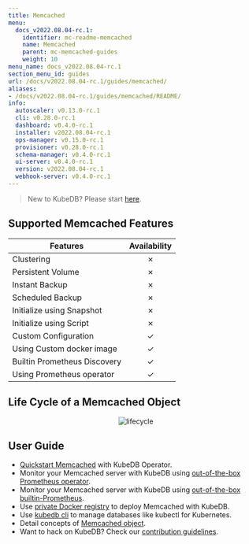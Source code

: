 ```yaml
---
title: Memcached
menu:
  docs_v2022.08.04-rc.1:
    identifier: mc-readme-memcached
    name: Memcached
    parent: mc-memcached-guides
    weight: 10
menu_name: docs_v2022.08.04-rc.1
section_menu_id: guides
url: /docs/v2022.08.04-rc.1/guides/memcached/
aliases:
- /docs/v2022.08.04-rc.1/guides/memcached/README/
info:
  autoscaler: v0.13.0-rc.1
  cli: v0.28.0-rc.1
  dashboard: v0.4.0-rc.1
  installer: v2022.08.04-rc.1
  ops-manager: v0.15.0-rc.1
  provisioner: v0.28.0-rc.1
  schema-manager: v0.4.0-rc.1
  ui-server: v0.4.0-rc.1
  version: v2022.08.04-rc.1
  webhook-server: v0.4.0-rc.1
---
```


> New to KubeDB? Please start [here](/docs/v2022.08.04-rc.1/README).

## Supported Memcached Features

| Features                     | Availability |
| ---------------------------- | :----------: |
| Clustering                   |   &#10007;   |
| Persistent Volume            |   &#10007;   |
| Instant Backup               |   &#10007;   |
| Scheduled Backup             |   &#10007;   |
| Initialize using Snapshot    |   &#10007;   |
| Initialize using Script      |   &#10007;   |
| Custom Configuration         |   &#10003;   |
| Using Custom docker image    |   &#10003;   |
| Builtin Prometheus Discovery |   &#10003;   |
| Using Prometheus operator    |   &#10003;   |

## Life Cycle of a Memcached Object

<p align="center">
  <img alt="lifecycle"  src="/docs/v2022.08.04-rc.1/images/memcached/memcached-lifecycle.png">
</p>

## User Guide

- [Quickstart Memcached](/docs/v2022.08.04-rc.1/guides/memcached/quickstart/quickstart) with KubeDB Operator.
- Monitor your Memcached server with KubeDB using [out-of-the-box Prometheus operator](/docs/v2022.08.04-rc.1/guides/memcached/monitoring/using-prometheus-operator).
- Monitor your Memcached server with KubeDB using [out-of-the-box builtin-Prometheus](/docs/v2022.08.04-rc.1/guides/memcached/monitoring/using-builtin-prometheus).
- Use [private Docker registry](/docs/v2022.08.04-rc.1/guides/memcached/private-registry/using-private-registry) to deploy Memcached with KubeDB.
- Use [kubedb cli](/docs/v2022.08.04-rc.1/guides/memcached/cli/cli) to manage databases like kubectl for Kubernetes.
- Detail concepts of [Memcached object](/docs/v2022.08.04-rc.1/guides/memcached/concepts/memcached).
- Want to hack on KubeDB? Check our [contribution guidelines](/docs/v2022.08.04-rc.1/CONTRIBUTING).
